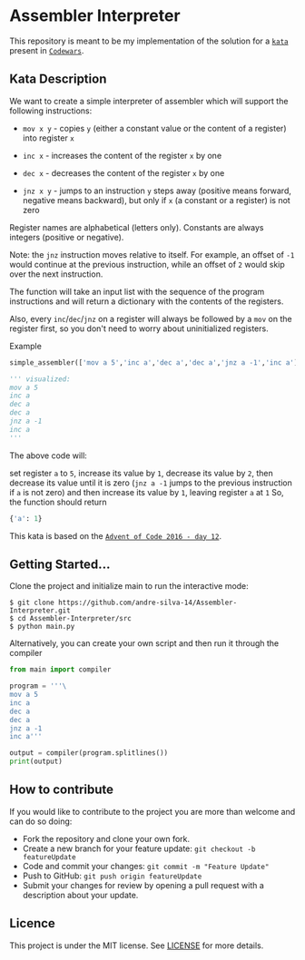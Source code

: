 # Assembler Interpreter

This repository is meant to be my implementation of the solution for a [`kata`](https://www.codewars.com/kata/58e24788e24ddee28e000053) present in [`Codewars`](https://www.codewars.com/).


## Kata Description

We want to create a simple interpreter of assembler which will support the following instructions:

- `mov x y` - copies `y` (either a constant value or the content of a register) into register `x`

- `inc x` - increases the content of the register `x` by one

- `dec x` - decreases the content of the register `x` by one

- `jnz x y` - jumps to an instruction `y` steps away (positive means forward, negative means backward), but only if `x` (a constant or a register) is not zero

Register names are alphabetical (letters only). Constants are always integers (positive or negative).

Note: the `jnz` instruction moves relative to itself. For example, an offset of `-1` would continue at the previous instruction, while an offset of `2` would skip over the next instruction.

The function will take an input list with the sequence of the program instructions and will return a dictionary with the contents of the registers.

Also, every `inc`/`dec`/`jnz` on a register will always be followed by a `mov` on the register first, so you don't need to worry about uninitialized registers.

Example
```python
simple_assembler(['mov a 5','inc a','dec a','dec a','jnz a -1','inc a'])

''' visualized:
mov a 5
inc a
dec a
dec a
jnz a -1
inc a
'''
```
The above code will:

set register `a` to `5`,
increase its value by `1`,
decrease its value by `2`,
then decrease its value until it is zero (`jnz a -1` jumps to the previous instruction if `a` is not zero)
and then increase its value by `1`, leaving register `a` at `1`
So, the function should return

```python
{'a': 1}
```
This kata is based on the [`Advent of Code 2016 - day 12`](https://adventofcode.com/2016/day/12).


## Getting Started...

Clone the project and initialize main to run the interactive mode:

    $ git clone https://github.com/andre-silva-14/Assembler-Interpreter.git
    $ cd Assembler-Interpreter/src
    $ python main.py

Alternatively, you can create your own script and then run it through the compiler

```python
from main import compiler

program = '''\
mov a 5
inc a
dec a
dec a
jnz a -1
inc a'''

output = compiler(program.splitlines())
print(output)
```

## How to contribute

If you would like to contribute to the project you are more than welcome and can do so doing:

- Fork the repository and clone your own fork.
- Create a new branch for your feature update: 
 `git checkout -b featureUpdate`
- Code and commit your changes: `git commit -m "Feature Update"`
- Push to GitHub: `git push origin featureUpdate`
- Submit your changes for review by opening a pull request with a description about your update.

## Licence

This project is under the MIT license. See [LICENSE](LICENSE) for more details.